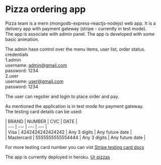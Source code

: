 # Pizza ordering app<br/>

Pizza team is a mern (mongodb-express-reactjs-nodejs) web app. It is a delivery app with payment gateway (stripe - currently in test mode). <br/>The app is associate with admin panel. The app is developed with some basic animation.<br/>

The admin hase control over the menu items, user list, order status.<br/>
credentials<br/>
1.admin<br/>
username: admin@gmail.com<br/>
password: 1234<br/>
2.user<br/>
username: user@gmail.com<br/>
password: 1234<br/>

The user can regsiter and login to place order and pay.<br/>

As mentioned the application is in test mode for payment gateway.<br/>
The testing card details can be used:<br/>

| BRAND	| NUMBER | CVC | DATE |<br/>
| --- | --- | --- | --- |<br/>
| Visa	| 4242424242424242 | Any 3 digits |	Any future date |<br/>
| Mastercard	| 5555555555554444 | Any 3 digits |	Any future date |<br/>

For more testing card number you can vist <a href="https://stripe.com/docs/testing?numbers-or-method-or-token=card-numbers">Stripe testing card docs</a> <br/>

The app is currently deployed in heroku. <a href="https://urpizzas.herokuapp.com/">Ur pizzas</a><br/>
